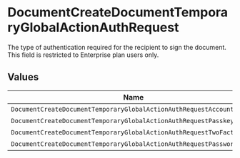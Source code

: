 # DocumentCreateDocumentTemporaryGlobalActionAuthRequest

The type of authentication required for the recipient to sign the document. This field is restricted to Enterprise plan users only.


## Values

| Name                                                                  | Value                                                                 |
| --------------------------------------------------------------------- | --------------------------------------------------------------------- |
| `DocumentCreateDocumentTemporaryGlobalActionAuthRequestAccount`       | ACCOUNT                                                               |
| `DocumentCreateDocumentTemporaryGlobalActionAuthRequestPasskey`       | PASSKEY                                                               |
| `DocumentCreateDocumentTemporaryGlobalActionAuthRequestTwoFactorAuth` | TWO_FACTOR_AUTH                                                       |
| `DocumentCreateDocumentTemporaryGlobalActionAuthRequestPassword`      | PASSWORD                                                              |
